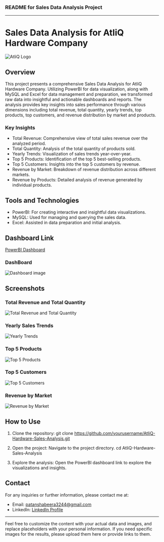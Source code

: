 ### README for Sales Data Analysis Project

---

# Sales Data Analysis for AtliQ Hardware Company

![AtliQ Logo](images/487090-company-logo.png)

## Overview

This project presents a comprehensive Sales Data Analysis for AtliQ Hardware Company. Utilizing PowerBI for data visualization, along with MySQL and Excel for data management and preparation, we transformed raw data into insightful and actionable dashboards and reports. The analysis provides key insights into sales performance through various dimensions including total revenue, total quantity, yearly trends, top products, top customers, and revenue distribution by market and products.

### Key Insights

- Total Revenue: Comprehensive view of total sales revenue over the analyzed period.
- Total Quantity: Analysis of the total quantity of products sold.
- Yearly Trends: Visualization of sales trends year-over-year.
- Top 5 Products: Identification of the top 5 best-selling products.
- Top 5 Customers: Insights into the top 5 customers by revenue.
- Revenue by Market: Breakdown of revenue distribution across different markets.
- Revenue by Products: Detailed analysis of revenue generated by individual products.

## Tools and Technologies

- PowerBI: For creating interactive and insightful data visualizations.
- MySQL: Used for managing and querying the sales data.
- Excel: Assisted in data preparation and initial analysis.

## Dashboard Link

[PowerBI Dashboard](https://app.powerbi.com/groups/me/reports/74a360c8-d301-424a-afc0-45a94f41ea7b?ctid=12acd680-7586-470c-9e9d-8755396a6743&pbi_source=linkShare)

### DashBoard

![Dashboard image](images/img1.PNG)

## Screenshots

### Total Revenue and Total Quantity

![Total Revenue and Total Quantity](images/img2.PNG)

### Yearly Sales Trends

![Yearly Trends](images/img3.PNG)

### Top 5 Products

![Top 5 Products](images/img4.PNG)

### Top 5 Customers

![Top 5 Customers](images/img5.PNG)

### Revenue by Market

![Revenue by Market](images/img6.PNG)

## How to Use

1. Clone the repository:
      git clone https://github.com/yourusername/AtliQ-Hardware-Sales-Analysis.git
   
2. Open the project: Navigate to the project directory.
      cd AtliQ-Hardware-Sales-Analysis
   
3. Explore the analysis: Open the PowerBI dashboard link to explore the visualizations and insights.

## Contact

For any inquiries or further information, please contact me at:
- Email: patanshabeera3244@gmail.com
- LinkedIn: [LinkedIn Profile](www.linkedin.com/in/shabeerapatan)

---

Feel free to customize the content with your actual data and images, and replace placeholders with your personal information. If you need specific images for the results, please upload them here or provide links to them.
